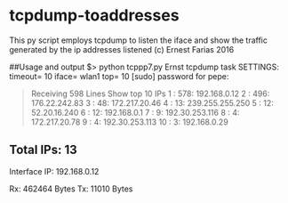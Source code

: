 # tcpdump-toaddresses
This py script employs tcpdump to listen the iface and
show the traffic generated by the ip addresses listened
(c) Ernest Farias 2016

##Usage and output
$> python tcppp7.py
Ernst tcpdump task
SETTINGS: timeout= 10 iface= wlan1 top= 10
[sudo] password for pepe:
>Receiving 598 Lines
Show top  10 IPs
1 :	  578:	 192.168.0.12
2 :	  496:	 176.22.242.83
3 :	   48:	 172.217.20.46
4 :	   13:	 239.255.255.250
5 :	   12:	 52.20.16.240
6 :	   12:	 192.168.0.1
7 :	    9:	 192.30.253.116
8 :	    4:	 172.217.20.78
9 :	    4:	 192.30.253.113
10 :	    3:	 192.168.0.29

Total IPs: 13
---------------------------------
Interface IP: 192.168.0.12

Rx: 462464  Bytes
Tx: 11010  Bytes
